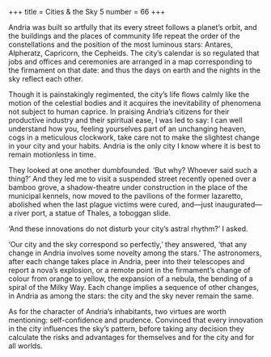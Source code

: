 +++
title = Cities & the Sky 5
number = 66
+++

Andria was built so artfully that its every street follows a planet’s orbit, and the buildings and the places of community life repeat the order of the constellations and the position of the most luminous stars: Antares, Alpheratz, Capricorn, the Cepheids. The city’s calendar is so regulated that jobs and offices and ceremonies are arranged in a map corresponding to the firmament on that date: and thus the days on earth and the nights in the sky reflect each other.

Though it is painstakingly regimented, the city’s life flows calmly like the motion of the celestial bodies and it acquires the inevitability of phenomena not subject to human caprice. In praising Andria’s citizens for their productive industry and their spiritual ease, I was led to say: I can well understand how you, feeling yourselves part of an unchanging heaven, cogs in a meticulous clockwork, take care not to make the slightest change in your city and your habits. Andria is the only city I know where it is best to remain motionless in time.

They looked at one another dumbfounded. ‘But why? Whoever said such a thing?’ And they led me to visit a suspended street recently opened over a bamboo grove, a shadow-theatre under construction in the place of the municipal kennels, now moved to the pavilions of the former lazaretto, abolished when the last plague victims were cured, and—just inaugurated—a river port, a statue of Thales, a toboggan slide.

‘And these innovations do not disturb your city’s astral rhythm?’ I asked.

‘Our city and the sky correspond so perfectly,’ they answered, ‘that any change in Andria involves some novelty among the stars.’ The astronomers, after each change takes place in Andria, peer into their telescopes and report a nova’s explosion, or a remote point in the firmament’s change of colour from orange to yellow, the expansion of a nebula, the bending of a spiral of the Milky Way. Each change implies a sequence of other changes, in Andria as among the stars: the city and the sky never remain the same.

As for the character of Andria’s inhabitants, two virtues are worth mentioning: self-confidence and prudence. Convinced that every innovation in the city influences the sky’s pattern, before taking any decision they calculate the risks and advantages for themselves and for the city and for all worlds.